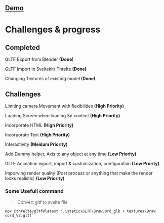 ## [Demo](https://threlte-next.vercel.app/)

# Challenges & progress

## Completed

GLTF Export from Blender **(Done)**

GLTF Import in Sveltekit/ Threlte **(Done)**

Changing Textures of existing model **(Done)**

## Challenges

Limiting camera Movement with flexibilities **(High Priority)**

Loading Screen when loading 3d content **(High Priority)**

Incorporate HTML **(High Priority)**

Incorporate Text **(High Priority)**

Interactivity **(Meidum Priority)**

Add Dummy helper, Axis to any object at any time **(Low Priority)**

GLTF Animation export, import & customization, configuration **(Low Prority)**

Imporving render quality (Post process or anything that make the render looks realistic) **(Low Priority)**

### Some Usefull command

> Convert gltf to svelte file

```terminal
npx @threlte/gltf@latest '.\static\GLTF\DrawCord_glb + textures\Draw cord_V2.gltf'
```
